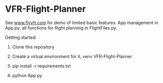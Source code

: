 # VFR-Flight-Planner

See www.flyvfr.com for demo of limited basic features. App management in App.py; all functions for flight planning in FlightFiles.py. 

Getting started: 

1. Clone this repository

2. Create a virtual environment for it, venv VFR-Flight-Planner

3. pip install -r requirements.txt

4. python App.py
